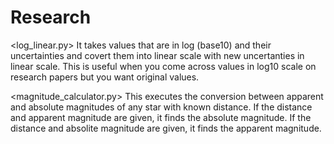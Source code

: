 # Research
<log_linear.py>
It takes values that are in log (base10) and their uncertainties 
and covert them into linear scale with new uncertanties in linear scale.
This is useful when you come across values in log10 scale on research papers but you want original values.

<magnitude_calculator.py>
This executes the conversion between apparent and absolute magnitudes of any star with known distance.
If the distance and apparent magnitude are given, it finds the absolute magnitude. 
If the distance and absolite magnitude are given, it finds the apparent magnitude.

